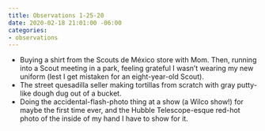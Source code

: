 ```yaml
---
title: Observations 1-25-20
date: 2020-02-18 21:01:00 -06:00
categories:
- observations
---
```


- Buying a shirt from the Scouts de México store with Mom. Then, running into a Scout meeting in a park, feeling grateful I wasn’t wearing my new uniform (lest I get mistaken for an eight-year-old Scout).
- The street quesadilla seller making tortillas from scratch with gray putty-like dough dug out of a bucket.
- Doing the accidental-flash-photo thing at a show (a Wilco show!) for maybe the first time ever, and the Hubble Telescope-esque red-hot photo of the inside of my hand I have to show for it.